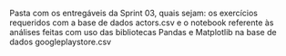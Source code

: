 Pasta com os entregáveis da Sprint 03, quais sejam: os exercícios requeridos com a base de dados actors.csv e o notebook referente às análises feitas com uso das bibliotecas Pandas e Matplotlib na base de dados googleplaystore.csv
